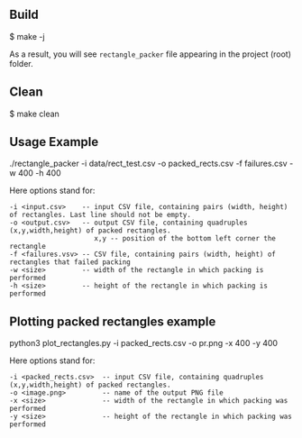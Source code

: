 Build
-----
$ make -j

As a result, you will see `rectangle_packer` file appearing in the project (root) folder.

Clean
-----
$ make clean


Usage Example
-------------
./rectangle_packer -i data/rect_test.csv -o packed_rects.csv -f failures.csv -w 400 -h 400

Here options stand for:

	-i <input.csv>    -- input CSV file, containing pairs (width, height) of rectangles. Last line should not be empty.
	-o <output.csv>   -- output CSV file, containing quadruples (x,y,width,height) of packed rectangles. 
		                 x,y -- position of the bottom left corner the rectangle
    -f <failures.vsv> -- CSV file, containing pairs (width, height) of rectangles that failed packing
    -w <size>         -- width of the rectangle in which packing is performed
    -h <size>         -- height of the rectangle in which packing is performed


Plotting packed rectangles example
----------------------------------
python3 plot_rectangles.py -i packed_rects.csv -o pr.png -x 400 -y 400

Here options stand for:

	-i <packed_rects.csv>  -- input CSV file, containing quadruples (x,y,width,height) of packed rectangles. 
	-o <image.png>         -- name of the output PNG file
	-x <size>              -- width of the rectangle in which packing was performed
    -y <size>              -- height of the rectangle in which packing was performed
